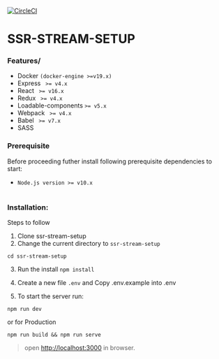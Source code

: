 [![CircleCI](https://circleci.com/gh/dev-ashishk/ssr-stream-setup.svg?style=shield)](https://circleci.com/gh/circleci/circleci-docs)

# SSR-STREAM-SETUP

### Features/

- Docker `(docker-engine >=v19.x)`
- Express ` >= v4.x`
- React ` >= v16.x`
- Redux ` >= v4.x`
- Loadable-components ` >= v5.x `
- Webpack ` >= v4.x`
- Babel ` >= v7.x`
- SASS

### Prerequisite
Before proceeding futher install following prerequisite dependencies to start:

- `Node.js version >= v10.x`
#

### Installation:

Steps to follow

1. Clone ssr-stream-setup
2. Change the current directory to `ssr-stream-setup`
```
cd ssr-stream-setup
```
3. Run the install `npm install`

4. Create a new file `.env` and Copy .env.example into .env
 
5. To start the server run:
```
npm run dev 
```
or for Production
```
npm run build && npm run serve
```
> open <http://localhost:3000> in browser.
